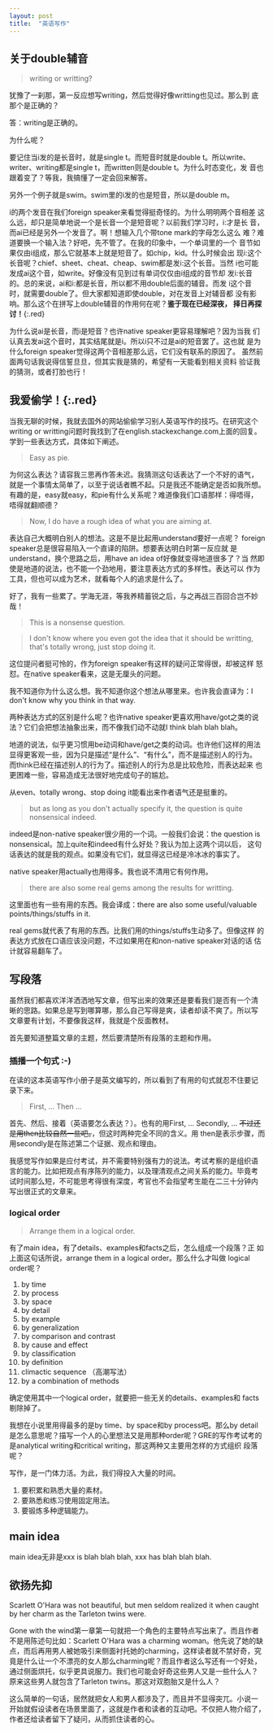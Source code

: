 ```yaml
---
layout: post
title:  "英语写作"
---
```


## 关于double辅音

> writing or writting?

犹豫了一刹那，第一反应想写writing，然后觉得好像writting也见过。那么到
底那个是正确的？

答：writing是正确的。

为什么呢？

要记住当i发的是长音时，就是single t。而短音时就是double t。所以write、
writer、writing都是single t，而written则是double t。为什么时态变化，发
音也跟着变了？等我，我搞懂了一定会回来解答。

另外一个例子就是swim。swim里的i发的也是短音，所以是double m。

i的两个发音在我们foreign speaker来看觉得挺奇怪的。为什么明明两个音相差
这么远，却只是简单地说一个是长音一个是短音呢？以前我们学习时，i:才是长
音，而ai已经是另外一个发音了。啊！想输入几个带tone mark的字母怎么这么
难？难道要换一个输入法？好吧，先不管了。在我的印象中，一个单词里的一个
音节如果仅由i组成，那么它就基本上就是短音了。如chip，kid。什么时候会出
现i:这个长音呢？chief、sheet、cheat、cheap、swim都是发i:这个长音。当然
i也可能发成ai这个音，如write。好像没有见到过有单词仅仅由i组成的音节却
发i:长音的。总的来说，ai和i:都是长音，所以都不用double后面的辅音。而发
i这个音时，就需要double了。但大家都知道即使double，对在发音上对辅音都
没有影响。那么这个在拼写上double辅音的作用何在呢？**鉴于现在已经深夜，
择日再探讨！**{:.red}

为什么说ai是长音，而i是短音？也许native speaker更容易理解吧？因为当我
们认真去发ai这个音时，其实结尾就是i。所以i只不过是ai的短音罢了。这也就
是为什么foreign speaker觉得这两个音相差那么远，它们没有联系的原因了。
虽然前面两句话我说得信誓旦旦，但其实我是猜的，希望有一天能看到相关资料
验证我的猜测，或者打脸也行！

## **我爱偷学！**{:.red}

当我无聊的时候，我就去国外的网站偷偷学习别人英语写作的技巧。在研究这个
writing or writting问题时我找到了在english.stackexchange.com上面的回复。
学到一些表达方式，具体如下阐述。

> Easy as pie.

为何这么表达？请容我三思再作答未迟。我猜测这句话表达了一个不好的语气，
就是一个事情太简单了，以至于说话者瞧不起。只是我还不能确定是否如我所想。
有趣的是，easy就easy，和pie有什么关系呢？难道像我们口语那样：得唔得，
唔得就翻顺德？

> Now, I do have a rough idea of what you are aiming at.

表达自己大概明白别人的想法。这是不是比起用understand要好一点呢？
foreign speaker总是很容易陷入一个直译的陷阱。想要表达明白时第一反应就
是understand，换个思路之后，用have an idea of好像就变得地道很多了？当
然即使是地道的说法，也不能一个劲地用，要注意表达方式的多样性。表达可以
作为工具，但也可以成为艺术，就看每个人的追求是什么了。

好了，我有一些累了。学海无涯，等我养精蓄锐之后，与之再战三百回合岂不妙哉！

> This is a nonsense question.

> I don't know where you even got the idea that it should be writting,
> that's totally wrong, just stop doing it.

这位提问者挺可怜的，作为foreign speaker有这样的疑问正常得很，却被这样
怒怼。在native speaker看来，这是无厘头的问题。

我不知道你为什么这么想。我不知道你这个想法从哪里来。也许我会直译为：I
don't know why you think in that way.

两种表达方式的区别是什么呢？也许native speaker更喜欢用have/got之类的说
法？它们会把想法抽象出来，而不像我们动不动就I think blah blah blah。

地道的说法，似乎更习惯用be动词和have/get之类的动词。也许他们这样的用法
显得更客观一些，因为只是描述“是什么”、“有什么”，而不是描述别人的行为。
而think已经在描述别人的行为了。描述别人的行为总是比较危险，而表达起来
也更困难一些，容易造成无法很好地完成句子的尴尬。

从even、totally wrong、stop doing it能看出来作者语气还是挺重的。

> but as long as you don't actually specify it, the question is quite
> nonsensical indeed.

indeed是non-native speaker很少用的一个词。一般我们会说：the question
is nonsensical。加上quite和indeed有什么好处？我认为加上这两个词以后，
这句话表达的就是我的观点。如果没有它们，就显得这已经是冷冰冰的事实了。

native speaker用actually也用得多。我也说不清用它有何作用。

> there are also some real gems among the results for writting.

这里面也有一些有用的东西。我会译成：there are also some
useful/valuable points/things/stuffs in it.

real gems就代表了有用的东西。比我们用的things/stuffs生动多了。但像这样
的表达方式放在口语应该没问题，不过如果用在和non-native speaker对话的话
估计就容易翻车了。

## 写段落

虽然我们都喜欢洋洋洒洒地写文章，但写出来的效果还是要看我们是否有一个清
晰的思路。如果总是写到哪算哪，那么自己写得是爽，读者却读不爽了。所以写
文章要有计划，不要像我这样，我就是个反面教材。

首先要知道整篇文章的主题，然后要清楚所有段落的主题和作用。

### 插播一个句式 :-)

在读的这本英语写作小册子是英文编写的，所以看到了有用的句式就忍不住要记
录下来。

> First, ... Then ...

首先、然后、接着（英语要怎么表达？）。也有的用First, ... Secondly,
... ~~不过还是用then比较自然一些吧。~~，但这时两种完全不同的含义。用
then是表示步骤，而用secondly是在陈述第二个证据、观点和理由。

我感觉写作如果是应付考试，并不需要特别强有力的说法。考试考察的是组织语
言的能力。比如把观点有序陈列的能力，以及理清观点之间关系的能力。毕竟考
试时间那么短，不可能思考得很有深度，考官也不会指望考生能在二三十分钟内
写出很正式的文章来。

### logical order

> Arrange them in a logical order.

有了main idea，有了details、examples和facts之后，怎么组成一个段落？正
如上面这句话所说，arrange them in a logical order。那么什么才叫做
logical order呢？

1. by time
2. by process
3. by space
4. by detail
5. by example
6. by generalization
7. by comparison and contrast
8. by cause and effect
9. by classification
10. by definition
11. climactic sequence （高潮写法）
12. by a combination of methods

确定使用其中一个logical order，就要把一些无关的details、examples和
facts剔除掉了。

我想在小说里用得最多的是by time、by space和by process吧。那么by detail
是怎么意思呢？描写一个人的心里想法又是用那种order呢？GRE的写作考试考的
是analytical writing和critical writing，那这两种又主要用怎样的方式组织
段落呢？

写作，是一门体力活。为此，我们得投入大量的时间。

1. 要积累和熟悉大量的素材。
2. 要熟悉和练习使用固定用法。
3. 要锻炼多种逻辑能力。

## main idea

main idea无非是xxx is blah blah blah, xxx has blah blah blah.

## 欲扬先抑

Scarlett O'Hara was not beautiful, but men seldom realized it when
caught by her charm as the Tarleton twins were.

Gone with the wind第一章第一句就把一个角色的主要特点写出来了。而且作者
不是用陈述句比如：Scarlett O'Hara was a charming woman。他先说了她的缺
点，而后再用男人被她吸引来侧面衬托她的charming，这样读者就不禁好奇，究
竟是什么让一个不漂亮的女人那么charming呢？而且作者这么写还有一个好处，
通过侧面烘托，似乎更具说服力。我们也可能会好奇这些男人又是一些什么人？
原来这些男人就包含了Tarleton twins。那这对双胞胎又是什么人？

这么简单的一句话，居然就把女人和男人都涉及了，而且并不显得突兀。小说一
开始就假设读者在场景里面了，这就是作者和读者的互动吧。不仅把人物介绍了，
作者还给读者留下了疑问，从而抓住读者的心。
